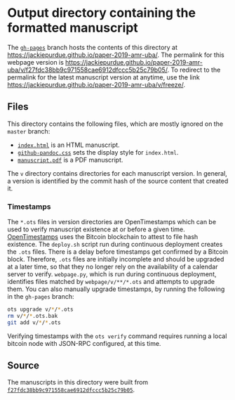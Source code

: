 # Output directory containing the formatted manuscript

The [`gh-pages`](https://github.com/jackiepurdue/paper-2019-amr-uba/tree/gh-pages) branch hosts the contents of this directory at https://jackiepurdue.github.io/paper-2019-amr-uba/.
The permalink for this webpage version is https://jackiepurdue.github.io/paper-2019-amr-uba/v/f27fdc38bb9c971558cae6912dfccc5b25c79b05/.
To redirect to the permalink for the latest manuscript version at anytime, use the link https://jackiepurdue.github.io/paper-2019-amr-uba/v/freeze/.

## Files

This directory contains the following files, which are mostly ignored on the `master` branch:

+ [`index.html`](index.html) is an HTML manuscript.
+ [`github-pandoc.css`](github-pandoc.css) sets the display style for `index.html`.
+ [`manuscript.pdf`](manuscript.pdf) is a PDF manuscript.

The `v` directory contains directories for each manuscript version.
In general, a version is identified by the commit hash of the source content that created it.

### Timestamps

The `*.ots` files in version directories are OpenTimestamps which can be used to verify manuscript existence at or before a given time.
[OpenTimestamps](https://opentimestamps.org/) uses the Bitcoin blockchain to attest to file hash existence.
The `deploy.sh` script run during continuous deployment creates the `.ots` files.
There is a delay before timestamps get confirmed by a Bitcoin block.
Therefore, `.ots` files are initially incomplete and should be upgraded at a later time, so that they no longer rely on the availability of a calendar server to verify.
`webpage.py`, which is run during continuous deployment, identifies files matched by `webpage/v/**/*.ots` and attempts to upgrade them.
You can also manually upgrade timestamps, by running the following in the `gh-pages` branch:

```sh
ots upgrade v/*/*.ots
rm v/*/*.ots.bak
git add v/*/*.ots
```

Verifying timestamps with the `ots verify` command requires running a local bitcoin node with JSON-RPC configured, at this time.

## Source

The manuscripts in this directory were built from
[`f27fdc38bb9c971558cae6912dfccc5b25c79b05`](https://github.com/jackiepurdue/paper-2019-amr-uba/commit/f27fdc38bb9c971558cae6912dfccc5b25c79b05).
